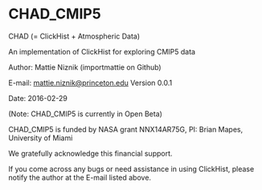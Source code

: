 # CHAD_CMIP5

CHAD (= ClickHist + Atmospheric Data)

An implementation of ClickHist for exploring CMIP5 data

Author: Mattie Niznik (importmattie on Github)

E-mail: mattie.niznik@princeton.edu
Version 0.0.1

Date: 2016-02-29

(Note: CHAD_CMIP5 is currently in Open Beta)

CHAD_CMIP5 is funded by NASA grant NNX14AR75G, PI: Brian Mapes, University of Miami

We gratefully acknowledge this financial support.

If you come across any bugs or need assistance in using ClickHist, please notify the author at the E-mail listed above.
